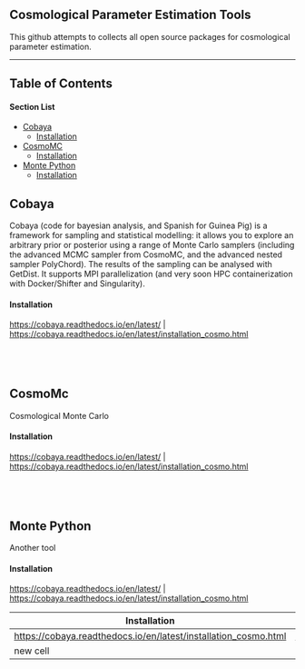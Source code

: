 ## Cosmological Parameter Estimation Tools


This github attempts to collects all open source packages for cosmological parameter estimation.

---
## Table of Contents
#### Section List
- [Cobaya](#cobaya)
  - [Installation](#cobaya_install)
- [CosmoMC](#cosmomc)
  - [Installation](#cosmo_install)
- [Monte Python](#monte)
  - [Installation](#monte_install)


<a name='cobaya'></a>
## Cobaya

Cobaya (code for bayesian analysis, and Spanish for Guinea Pig) is a framework for sampling and statistical modelling: it allows you to explore an arbitrary prior or posterior using a range of Monte Carlo samplers (including the advanced MCMC sampler from CosmoMC, and the advanced nested sampler PolyChord). The results of the sampling can be analysed with GetDist. It supports MPI parallelization (and very soon HPC containerization with Docker/Shifter and Singularity).

<a name='cobaya_install'></a>
#### Installation

https://cobaya.readthedocs.io/en/latest/   | https://cobaya.readthedocs.io/en/latest/installation_cosmo.html

&nbsp;
---
<a name='cosmomc'></a>
## CosmoMc
Cosmological Monte Carlo 

<a name='cosmo_install'></a>
#### Installation

https://cobaya.readthedocs.io/en/latest/   | https://cobaya.readthedocs.io/en/latest/installation_cosmo.html


&nbsp;
---
<a name='monte'></a>
## Monte Python
Another tool

<a name='monte_install'></a>
#### Installation

https://cobaya.readthedocs.io/en/latest/   | https://cobaya.readthedocs.io/en/latest/installation_cosmo.html



| Installation  | Website |
| ------------- | ------------- |
| https://cobaya.readthedocs.io/en/latest/installation_cosmo.html  | https://cobaya.readthedocs.io/en/latest/  |
| new cell  | Content Cell  |


